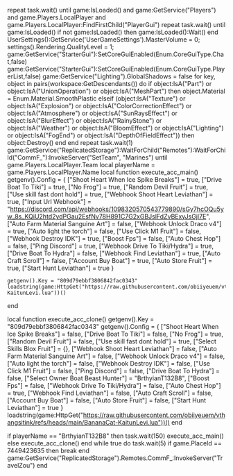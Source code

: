 repeat task.wait() until game:IsLoaded() and game:GetService("Players") and game.Players.LocalPlayer and game.Players.LocalPlayer:FindFirstChild("PlayerGui")
repeat task.wait() until game:IsLoaded()
if not game:IsLoaded() then game:IsLoaded():Wait() end
UserSettings():GetService('UserGameSettings').MasterVolume = 0;
settings().Rendering.QualityLevel = 1;
game:GetService("StarterGui"):SetCoreGuiEnabled(Enum.CoreGuiType.Chat,false)
game:GetService("StarterGui"):SetCoreGuiEnabled(Enum.CoreGuiType.PlayerList,false)
game:GetService("Lighting").GlobalShadows = false
for key, object in pairs(workspace:GetDescendants()) do
    if object:IsA("Part") or object:IsA("UnionOperation") or object:IsA("MeshPart") then
        object.Material = Enum.Material.SmoothPlastic
    elseif  (object:IsA("Texture") or object:IsA("Explosion") or object:IsA("ColorCorrectionEffect") or 
                object:IsA("Atmosphere") or object:IsA("SunRaysEffect") or object:IsA("BlurEffect") or 
                object:IsA("RainyStone") or object:IsA("Weather")  or object:IsA("BloomEffect")
                or object:IsA("Lighting") or object:IsA("FogEnd") or object:IsA("DepthOfFieldEffect")) then
        object:Destroy()
    end
end
repeat
    task.wait(1)
    game:GetService("ReplicatedStorage"):WaitForChild("Remotes"):WaitForChild("CommF_"):InvokeServer("SetTeam", "Marines") 
until game.Players.LocalPlayer.Team
local playerName = game.Players.LocalPlayer.Name
local function execute_acc_main()
    getgenv().Config = {
        ["Shoot Heart When Ice Spike Breaks"] = true,
        ["Drive Boat To Tiki"] = true,
        ["No Frog"] = true,
        ["Random Devil Fruit"] = true,
        ["Use skill fast dont hold"] = true,
        ["Webhook Shoot Heart Leviathan"] = true,
        ["Input Url Webhook"] = "https://discord.com/api/webhooks/1098320570543779890/sGy7hcOQu5yw_8s_KQiU2htd2ydPGau2EsfNv78H891C7G2xGBJslFdZvBExyJsGjl7E",
        ["Auto Farm Material Sanguine Art"] = false,
        ["Webhook Unlock Draco v4"] = true,
        ["Auto light the torch"] = false,
        ["Use Click M1 Fruit"] = false,
        ["Webhook Destroy IDK"] = true,
        ["Boost Fps"] = false,
        ["Auto Chest Hop"] = false,
        ["Ping Discord"] = true,
        ["Webhook Drive To Tiki/Hydra"] = true,
        ["Drive Boat To Hydra"] = false,
        ["Webhook Find Leviathan"] = true,
        ["Auto Craft Scroll"] = false,
        ["Account Buy Boat"] = true,
        ["Auto Store Fruit"] = true,
        ["Start Hunt Leviathan"] = true
    }
    
    getgenv().Key = "809d79ebbf3806842fac0343"
    loadstring(game:HttpGet("https://raw.githubusercontent.com/obiiyeuem/vthangsitink/refs/heads/main/BananaCat-KaitunLevi.lua"))()
end

local function execute_acc_clone()
    getgenv().Key = "809d79ebbf3806842fac0343"
    getgenv().Config = {
        ["Shoot Heart When Ice Spike Breaks"] = false,
        ["Drive Boat To Tiki"] = false,
        ["No Frog"] = true,
        ["Random Devil Fruit"] = false,
        ["Use skill fast dont hold"] = true,
        ["Select Skills Blox Fruit"] = {},
        ["Webhook Shoot Heart Leviathan"] = false,
        ["Auto Farm Material Sanguine Art"] = false,
        ["Webhook Unlock Draco v4"] = false,
        ["Auto light the torch"] = false,
        ["Webhook Destroy IDK"] = false,
        ["Use Click M1 Fruit"] = false,
        ["Ping Discord"] = false,
        ["Drive Boat To Hydra"] = false,
        ["Select Owner Boat Beast Hunter"] = "BrthyianT132B8",
        ["Boost Fps"] = false,
        ["Webhook Drive To Tiki/Hydra"] = false,
        ["Auto Chest Hop"] = true,
        ["Webhook Find Leviathan"] = false,
        ["Auto Craft Scroll"] = false,
        ["Account Buy Boat"] = false,
        ["Auto Store Fruit"] = false,
        ["Start Hunt Leviathan"] = true
    }
    loadstring(game:HttpGet("https://raw.githubusercontent.com/obiiyeuem/vthangsitink/refs/heads/main/BananaCat-KaitunLevi.lua"))()
end

if playerName == "BrthyianT132B8" then 
    task.wait(150)
    execute_acc_main()
else
    execute_acc_clone()
end
while true do
    task.wait(5)
    if game.PlaceId == 7449423635 then
        break
    end
    game:GetService("ReplicatedStorage").Remotes.CommF_:InvokeServer("TravelZou")
end
